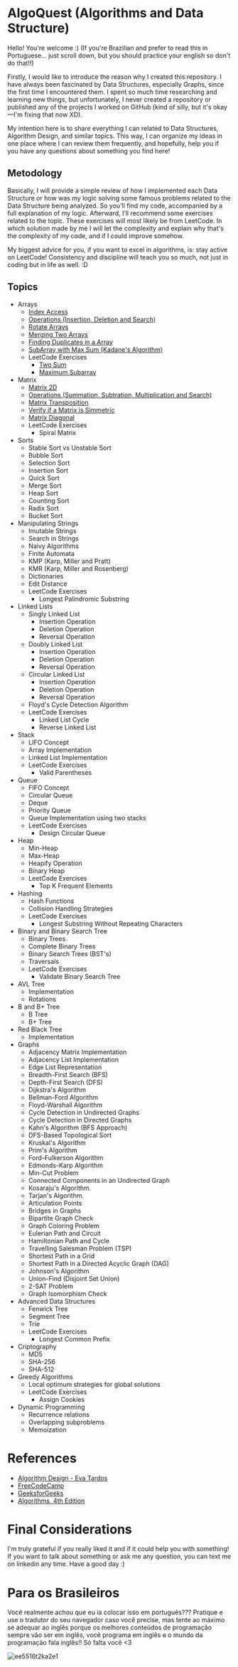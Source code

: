 # AlgoQuest (Algorithms and Data Structure)

Hello! You're welcome :) (If you're Brazilian and prefer to read this in Portuguese... just scroll down, but you should practice your english so don't do that!!)

Firstly, I would like to introduce the reason why I created this repository. I have always been fascinated by Data Structures, especially Graphs, since the first time I encountered them. I spent so much time researching and learning new things, but unfortunately, I never created a repository or published any of the projects I worked on GitHub (kind of silly, but it's okay—I'm fixing that now XD).

My intention here is to share everything I can related to Data Structures, Algorithm Design, and similar topics. This way, I can organize my ideas in one place where I can review them frequently, and hopefully, help you if you have any questions about something you find here!

## Metodology

Basically, I will provide a simple review of how I implemented each Data Structure or how was my logic solving some famous problems related to the Data Structure being analyzed. So you'll find my code, accompanied by a full explanation of my logic. Afterward, I’ll recommend some exercises related to the topic. These exercises will most likely be from LeetCode. In which solution made by me I will let the complexity and explain why that's the complexity of my code, and if I could improve somehow.

My biggest advice for you, if you want to excel in algorithms, is: stay active on LeetCode! Consistency and discipline will teach you so much, not just in coding but in life as well. :D

## Topics
- Arrays
    - [Index Access](Implementations/Arrays/index_access.cpp)
    - [Operations (Insertion, Deletion and Search)](Implementations/Arrays/operations.cpp) 
    - [Rotate Arrays](Implementations/Arrays/rotate_array.cpp)
    - [Merging Two Arrays](Implementations/Arrays/merging_arrays.cpp)
    - [Finding Duplicates in a Array](Implementations/Arrays/find_duplicated.cpp)
    - [SubArray with Max Sum (Kadane's Algorithm)](Implementations/Arrays/kadane_algo.cpp)
    - LeetCode Exercises
        - [Two Sum](Implementations/Arrays/LeetCode/two_sum.cpp)
        - [Maximum Subarray](Implementations/Arrays/LeetCode/max_subarray.cpp)
- Matrix
    - [Matrix 2D](Implementations/Matrix/2d_matrix.cpp)
    - [Operations (Summation, Subtration, Multiplication and Search)](Implementations/Matrix/Operations/)
    - [Matrix Transposition](Implementations/Matrix/transposition.cpp)
    - [Verify if a Matrix is Simmetric](Implementations/Matrix/verify_simmetry.cpp)
    - [Matrix Diagonal](Implementations/Matrix/matrix_diagonal.cpp)
    - LeetCode Exercises
        - Spiral Matrix 
- Sorts
    - Stable Sort vs Unstable Sort
    - Bubble Sort
    - Selection Sort
    - Insertion Sort
    - Quick Sort
    - Merge Sort
    - Heap Sort
    - Counting Sort
    - Radix Sort
    - Bucket Sort 
- Manipulating Strings
    - Imutable Strings
    - Search in Strings
    - Naivy Algorithms
    - Finite Automata
    - KMP (Karp, Miller and Pratt)
    - KMR (Karp, Miller and Rosenberg)
    - Dictionaries
    - Edit Distance
    - LeetCode Exercises
        - Longest Palindromic Substring
- Linked Lists
    - Singly Linked List
        - Insertion Operation
        - Deletion Operation
        - Reversal Operation
    - Doubly Linked List
        - Insertion Operation
        - Deletion Operation
        - Reversal Operation
    - Circular Linked List
        - Insertion Operation
        - Deletion Operation
        - Reversal Operation
    - Floyd's Cycle Detection Algorithm
    - LeetCode Exercises
        - Linked List Cycle
        - Reverse Linked List
- Stack
    - LIFO Concept
    - Array Implementation
    - Linked List Implementation
    - LeetCode Exercises
        - Valid Parentheses
- Queue
    - FIFO Concept
    - Circular Queue
    - Deque
    - Priority Queue
    - Queue Implementation using two stacks
    - LeetCode Exercises
        - Design Circular Queue
- Heap
    - Min-Heap
    - Max-Heap
    - Heapify Operation
    - Binary Heap
    - LeetCode Exercises
        - Top K Frequent Elements
- Hashing
    - Hash Functions
    - Collision Handling Strategies
    - LeetCode Exercises
        - Longest Substring Without Repeating Characters
- Binary and Binary Search Tree
    - Binary Trees
    - Complete Binary Trees
    - Binary Search Trees (BST's)
    - Traversals
    - LeetCode Exercises
        - Validate Binary Search Tree
- AVL Tree
    - Implementation
    - Rotations
- B and B+ Tree
    - B Tree
    - B+ Tree
- Red Black Tree
    - Implementation 
- Graphs
    - Adjacency Matrix Implementation
    - Adjacency List Implementation 
    - Edge List Representation
    - Breadth-First Search (BFS)
    - Depth-First Search (DFS)
    - Dijkstra's Algorithm
    - Bellman-Ford Algorithm
    - Floyd-Warshall Algorithm
    - Cycle Detection in Undirected Graphs
    - Cycle Detection in Directed Graphs
    - Kahn's Algorithm (BFS Approach)
    - DFS-Based Topological Sort
    - Kruskal's Algorithm
    - Prim's Algorithm
    - Ford-Fulkerson Algorithm
    - Edmonds-Karp Algorithm
    - Min-Cut Problem
    - Connected Components in an Undirected Graph
    - Kosaraju's Algorithm.
    - Tarjan's Algorithm.
    - Articulation Points
    - Bridges in Graphs
    - Bipartite Graph Check
    - Graph Coloring Problem
    - Eulerian Path and Circuit
    - Hamiltonian Path and Cycle
    - Travelling Salesman Problem (TSP)
    - Shortest Path in a Grid
    - Shortest Path in a Directed Acyclic Graph (DAG)
    - Johnson's Algorithm
    - Union-Find (Disjoint Set Union)
    - 2-SAT Problem
    - Graph Isomorphism Check
- Advanced Data Structures
    - Fenwick Tree
    - Segment Tree
    - Trie
    - LeetCode Exercises
        - Longest Common Prefix
- Criptography
    - MD5
    - SHA-256
    - SHA-512
- Greedy Algorithms
    - Local optimum strategies for global solutions
    - LeetCode Exercises
        - Assign Cookies 
- Dynamic Programming
    - Recurrence relations
    - Overlapping subproblems 
    - Memoization

# References

- [Algorithm Design - Eva Tardos](https://www.cs.princeton.edu/~wayne/kleinberg-tardos/)
- [FreeCodeCamp](https://www.freecodecamp.org/)
- [GeeksforGeeks](https://www.geeksforgeeks.org/)
- [Algorithms, 4th Edition](https://algs4.cs.princeton.edu/home/)

# Final Considerations 

I'm truly grateful if you really liked it and if it could help you with something! If you want to talk about something or ask me any question, you can text me on linkedin any time. Have a good day :)

# Para os Brasileiros

Você realmente achou que eu ia colocar isso em português??? Pratique e use o tradutor do seu navegador caso você precise, mas tente ao máximo se adequar ao inglês porque os melhores conteúdos de programação sempre vão ser em inglês, você programa em inglês e o mundo da programação fala inglês!! Só falta você <3

![ee5516t2ka2e1](https://github.com/user-attachments/assets/6acb53b3-e1e9-4fba-8f5e-f88dfcfb7436)
